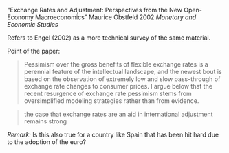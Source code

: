 "Exchange Rates and Adjustment: Perspectives from the New Open-Economy Macroeconomics"
Maurice Obstfeld 2002 *Monetary and Economic Studies*

Refers to Engel (2002) as a more technical survey of the same material.

Point of the paper:

> Pessimism over the gross benefits of flexible exchange rates
is a perennial feature of the intellectual landscape, and the newest bout is based on
the observation of extremely low and slow pass-through of exchange rate changes to
consumer prices. I argue below that the recent resurgence of exchange rate pessimism
stems from oversimplified modeling strategies rather than from evidence. 

> the case that exchange rates are an aid in international adjustment remains strong

*Remark:* Is this also true for a country like Spain that has been hit hard due to the adoption of the euro?

